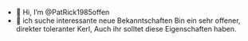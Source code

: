 - 👋 Hi, I’m @PatRick1985offen
- 👀 ich suche interessante neue Bekanntschaften
Bin ein sehr offener, direkter toleranter Kerl, 
Auch ihr solltet diese Eigenschaften haben.
